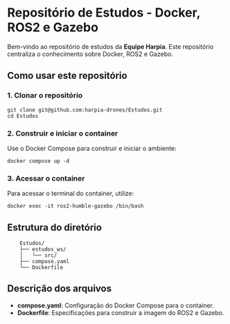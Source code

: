 # Repositório de Estudos - Docker, ROS2 e Gazebo

Bem-vindo ao repositório de estudos da **Equipe Harpia**. Este repositório centraliza o conhecimento sobre Docker, ROS2 e Gazebo.

## Como usar este repositório

### 1. Clonar o repositório


    git clone git@github.com:harpia-drones/Estudos.git
    cd Estudos


### 2. Construir e iniciar o container

Use o Docker Compose para construir e iniciar o ambiente:

    docker compose up -d

### 3. Acessar o container

Para acessar o terminal do container, utilize:

    docker exec -it ros2-humble-gazebo /bin/bash

## Estrutura do diretório

```
    Estudos/
    ├── estudos_ws/
    │   └── src/
    ├── compose.yaml
    └── Dockerfile
```

## Descrição dos arquivos

- **compose.yaml**: Configuração do Docker Compose para o container.
- **Dockerfile**: Especificações para construir a imagem do ROS2 e Gazebo.

